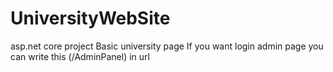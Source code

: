 # UniversityWebSite
asp.net core project
Basic university page
If you want login admin page you can write this (/AdminPanel) in url
